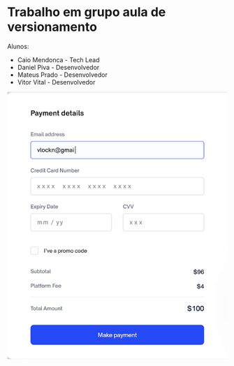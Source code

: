 # Trabalho em grupo aula de versionamento

Alunos:

- Caio Mendonca - Tech Lead
- Daniel Piva - Desenvolvedor
- Mateus Prado - Desenvolvedor
- Vitor Vital - Desenvolvedor


![prototipofinal](imagemprototipo.png)
